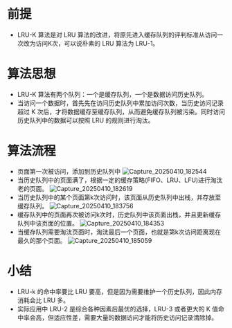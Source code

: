 # 前提
- LRU-K 算法是对 LRU 算法的改进，将原先进入缓存队列的评判标准从访问一次改为访问K次，可以说朴素的 LRU 算法为 LRU-1。
# 算法思想
- LRU-K 算法有两个队列：一个是缓存队列，一个是数据访问历史队列。
- 当访问一个数据时，首先先在访问历史队列中累加访问次数，当历史访问记录超过 K 次后，才将数据缓存至缓存队列，从而避免缓存队列被污染。同时访问历史队列中的数据可以按照 LRU 的规则进行淘汰。
# 算法流程
- 页面第一次被访问，添加到历史队列中
  ![Capture_20250410_182544](https://github.com/user-attachments/assets/b892d770-18f4-4511-9eb8-12903468148f)
- 当历史队列中的页面满了，根据一定的缓存策略(FIFO、LRU、LFU)进行淘汰老的页面。
  ![Capture_20250410_182619](https://github.com/user-attachments/assets/785e7ffe-2bda-4eb8-8931-6d1ec9f05133)
- 当历史队列中的某个页面第k次访问时，该页面从历史队列中出栈，并存放至缓存队列。
  ![Capture_20250410_183756](https://github.com/user-attachments/assets/96467e8d-2dbb-4c8a-9f70-74771c4b867d)
- 缓存队列中的页面再次被访问k次时，历史队列中该页面出栈，并且更新缓存队列中该页面的位置。
  ![Capture_20250410_184353](https://github.com/user-attachments/assets/20ee8ee2-c37d-40ce-94f6-b03b512d69a7)
- 当缓存队列需要淘汰页面时，淘汰最后一个页面，也就是第k次访问距离现在最久的那个页面。
  ![Capture_20250410_185059](https://github.com/user-attachments/assets/8e54aa5c-69bf-440f-bb09-d02ef471a867)
# 小结
- LRU-k 的命中率要比 LRU 要高，但是因为需要维护一个历史队列，因此内存消耗会比 LRU 多。
- 实际应用中 LRU-2 是综合各种因素后最优的选择，LRU-3 或者更大的 K 值命中率会高，但适应性差，需要大量的数据访问才能将历史访问记录清除掉。

